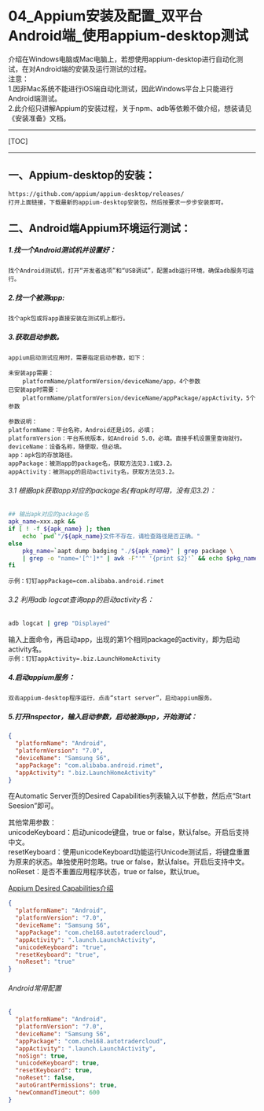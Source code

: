 # 04_Appium安装及配置_双平台Android端_使用appium-desktop测试

介绍在Windows电脑或Mac电脑上，若想使用appium-desktop进行自动化测试，在对Android端的安装及运行测试的过程。  
注意：  
1.因非Mac系统不能进行iOS端自动化测试，因此Windows平台上只能进行Android端测试。  
2.此介绍只讲解Appium的安装过程，关于npm、adb等依赖不做介绍，想装请见《安装准备》文档。

---

[TOC]

---

## 一、Appium-desktop的安装：

    https://github.com/appium/appium-desktop/releases/
    打开上面链接，下载最新的appium-desktop安装包，然后按要求一步步安装即可。

## 二、Android端Appium环境运行测试：

##### 1.找一个Android测试机并设置好：
    找个Android测试机，打开“开发者选项”和“USB调试”，配置adb运行环境，确保adb服务可运行。

##### 2.找一个被测app:
    找个apk包或将app直接安装在测试机上都行。

##### 3.获取启动参数。
    appium启动测试应用时，需要指定启动参数，如下：
    
    未安装app需要： 
        platformName/platformVersion/deviceName/app，4个参数
    已安装app时需要： 
        platformName/platformVersion/deviceName/appPackage/appActivity，5个参数

    参数说明：
    platformName：平台名称，Android还是iOS，必填；
    platformVersion：平台系统版本，如Android 5.0，必填。直接手机设置里查询就行。
    deviceName：设备名称，随便取，但必填。
    app：apk包的存放路径。
    appPackage：被测app的package名，获取方法见3.1或3.2。
    appActivity：被测app的启动activity名，获取方法见3.2。

###### 3.1 根据apk获取app对应的package名(有apk时可用，没有见3.2)：
```bash
## 输出apk对应的package名
apk_name=xxx.apk &&
if [ ! -f ${apk_name} ]; then
    echo `pwd`"/${apk_name}文件不存在，请检查路径是否正确。"
else
    pkg_name=`aapt dump badging "./${apk_name}" | grep package \
    | grep -o "name='[^']*" | awk -F"'" '{print $2}'` && echo $pkg_name
fi
```
`示例：钉钉appPackage=com.alibaba.android.rimet`

###### 3.2 利用adb logcat查询app的启动activity名：
```bash
adb logcat | grep "Displayed"
```
输入上面命令，再启动app，出现的第1个相同package的activity，即为启动activity名。  
`示例：钉钉appActivity=.biz.LaunchHomeActivity`

##### 4.启动appium服务：
    双击appium-desktop程序运行，点击“start server”，启动appium服务。

##### 5.打开Inspector，输入启动参数，启动被测app，开始测试：
```json
{
  "platformName": "Android",
  "platformVersion": "7.0",
  "deviceName": "Samsung S6",
  "appPackage": "com.alibaba.android.rimet",
  "appActivity": ".biz.LaunchHomeActivity"
}
```
在Automatic Server页的Desired Capabilities列表输入以下参数，然后点“Start Seesion”即可。

其他常用参数：  
unicodeKeyboard：启动unicode键盘，true or false，默认false。开启后支持中文。  
resetKeyboard：使用unicodeKeyboard功能运行Unicode测试后，将键盘重置为原来的状态。单独使用时忽略。true or false，默认false。开启后支持中文。  
noReset：是否不重置应用程序状态，true or false，默认true。  

[Appium Desired Capabilities介绍](https://github.com/appium/appium/blob/master/docs/en/writing-running-appium/caps.md)

```json
{
  "platformName": "Android",
  "platformVersion": "7.0",
  "deviceName": "Samsung S6",
  "appPackage": "com.che168.autotradercloud",
  "appActivity": ".launch.LaunchActivity",
  "unicodeKeyboard": "true",
  "resetKeyboard": "true",
  "noReset": "true"
}
```

###### Android常用配置
```json
{
  "platformName": "Android",
  "platformVersion": "7.0",
  "deviceName": "Samsung S6",
  "appPackage": "com.che168.autotradercloud",
  "appActivity": ".launch.LaunchActivity",
  "noSign": true,
  "unicodeKeyboard": true,
  "resetKeyboard": true,
  "noReset": false,
  "autoGrantPermissions": true,
  "newCommandTimeout": 600
}

```
